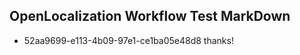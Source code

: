 ## OpenLocalization Workflow Test MarkDown
* 52aa9699-e113-4b09-97e1-ce1ba05e48d8 thanks!

<!--HONumber=Aug16_HO3-->


